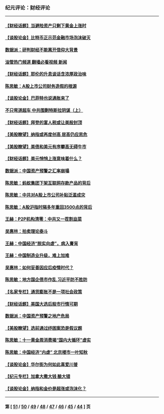 ### 纪元评论：财经评论
---
#### [【财经话题】当避险资产只剩下黄金上涨时](../../pages/nsc1026/n12975626.md?05310330) 
#### [【谈股论金】比特币正示范金融市场泡沫破灭](../../pages/nsc1026/n12961769.md?05310330) 
#### [数据派：研判财经不能离开信仰大背景](../../pages/nsc1026/n12932684.md?05310330) 
#### [油管热门频道 翻墙必看视频 新闻](ok?05310330)
#### [【财经话题】耶伦的升息谈话含浓厚政治味](../../pages/nsc1026/n12927299.md?05310330) 
#### [陈思敏：A股上市公司财务造假的根源](../../pages/nsc1026/n11229323.md?05310330) 
#### [【谈股论金】巴菲特也说通胀来了](../../pages/nsc1026/n12922463.md?05310330) 
#### [不只弯道超车 中共围剿特斯拉阴谋（上）](../../pages/nsc1026/n12919595.md?05310330) 
#### [【财经话题】拜登的富人税或让美股封顶](../../pages/nsc1026/n12899125.md?05310330) 
#### [【美股瞭望】纳指或再度创高 居高仍应思危](../../pages/nsc1026/n12878350.md?05310330) 
#### [【美股瞭望】美债和美元有序攀高无碍牛市](../../pages/nsc1026/n12844459.md?05310330) 
#### [【财经话题】美元悄悄上涨意味着什么？](../../pages/nsc1026/n12798222.md?05310330) 
#### [数据派：中国资产预警之汇率崩塌](../../pages/nsc1026/n12774242.md?05310330) 
#### [陈思敏：蚂蚁集团下架互联网存款产品的背后](../../pages/nsc1026/n12719862.md?05310330) 
#### [陈思敏：中共对A股上市公司补贴泛滥成灾](../../pages/nsc1026/n12713263.md?05310330) 
#### [陈思敏：A股沪指时隔多年重回3500点的背后](../../pages/nsc1026/n12675538.md?05310330) 
#### [王赫：P2P机构清零：中共又一茬割韭菜](../../pages/nsc1026/n12614544.md?05310330) 
#### [吴惠林：拍卖理论泰斗](../../pages/nsc1026/n12591360.md?05310330) 
#### [王赫：中国经济“脱实向虚”，病入膏肓](../../pages/nsc1026/n12564946.md?05310330) 
#### [王赫：中国制造业升级，难上加难](../../pages/nsc1026/n12559461.md?05310330) 
#### [吴惠林：如何妥善因应后疫情时代？](../../pages/nsc1026/n12553885.md?05310330) 
#### [陈思敏：地方国企债市作乱 习近平防不胜防](../../pages/nsc1026/n12553384.md?05310330) 
#### [【名家专栏】通货膨胀不是一项社会政策](../../pages/nsc1026/n12528711.md?05310330) 
#### [【财经话题】美国大选后股市行情可期](../../pages/nsc1026/n12514949.md?05310330) 
#### [数据派：中国资产预警之地产危局](../../pages/nsc1026/n12490884.md?05310330) 
#### [【美股瞭望】选前通过纾困案恐是假议题](../../pages/nsc1026/n12487724.md?05310330) 
#### [陈思敏：十一黄金周消费揭“国内大循环”虚实](../../pages/nsc1026/n12468798.md?05310330) 
#### [陈思敏：中国经济“内虚” 北京楼市一叶知秋](../../pages/nsc1026/n12464918.md?05310330) 
#### [【谈股论金】华尔街为何如此喜爱川普](../../pages/nsc1026/n12460691.md?05310330) 
#### [【纪元专栏】加拿大撒大钱 酿大错](../../pages/nsc1026/n12406564.md?05310330) 
#### [【谈股论金】纳指和金价是超涨或泡沫化？](../../pages/nsc1026/n12315192.md?05310330) 

---
#### 第 [ [51](./51.md?05310330) / [50](./50.md?05310330) / [49](./49.md?05310330) / [48](./48.md?05310330) / [47](./47.md?05310330) / [46](./46.md?05310330) / [45](./45.md?05310330) / [44](./44.md?05310330) ] 页
